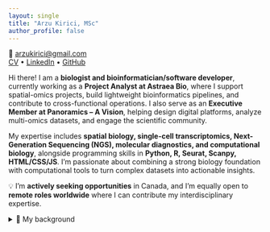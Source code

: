 ```yaml
---
layout: single
title: "Arzu Kirici, MSc"
author_profile: false
---
```


📧 <a href="mailto:arzukirici@gmail.com">arzukirici@gmail.com</a>  
[CV](Arzu_Kirici_CV) • [LinkedIn](https://www.linkedin.com/in/arzu-kirici) • [GitHub](https://github.com/agkirici)

Hi there! I am a **biologist and bioinformatician/software developer**, currently working as a **Project Analyst at Astraea Bio**, where I support spatial-omics projects, build lightweight bioinformatics pipelines, and contribute to cross-functional operations. I also serve as an **Executive Member at Panoramics – A Vision**, helping design digital platforms, analyze multi-omics datasets, and engage the scientific community.

My expertise includes **spatial biology, single-cell transcriptomics, Next-Generation Sequencing (NGS), molecular diagnostics, and computational biology**, alongside programming skills in **Python, R, Seurat, Scanpy, HTML/CSS/JS**. I’m passionate about combining a strong biology foundation with computational tools to turn complex datasets into actionable insights.

💡 I’m **actively seeking opportunities** in Canada, and I’m equally open to **remote roles worldwide** where I can contribute my interdisciplinary expertise.

<details>
  <summary>🧬 My background</summary>

- BSc in Biological Sciences (Ankara University) → core molecular biology & genetics  
- MSc in Biology (Biotechnology, Ankara University) → transcription factors & gene expression under drought stress in *Phaseolus vulgaris*  
- International research at **Wageningen University (Netherlands)** on plant physiology & seed dormancy (*Journal of Experimental Botany*, 2018)  
- **Senior Biologist at Mikrogen** → WES/WGS & targeted testing (oncology, prenatal, rare disease)  
- COVID period: **healthcare worker at Tikkle Scientific (Canada)** → large-scale RT-PCR testing on the **CBS stage**  
- **2022**: Moved to Canada → **Graduate Diploma in Computer Programming (Seneca College)**; biology + technology bridge  
- Now at **Astraea Bio**: analyze **spatial omics (Stomics, MSI, COMET)** & streamline operations  
- **Executive Member at Panoramics – A Vision** (data analysis & web/digital)

</details>
